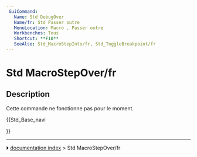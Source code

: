 ```yaml
---
 GuiCommand:
   Name: Std DebugOver
   Name/fr: Std Passer outre
   MenuLocation: Macro , Passer outre 
   Workbenches: Tous
   Shortcut: **F10**
   SeeAlso: Std_MacroStepInto/fr, Std_ToggleBreakpoint/fr
---
```


# Std MacroStepOver/fr

## Description

Cette commande ne fonctionne pas pour le moment.





{{Std_Base_navi

}}



---
⏵ [documentation index](../README.md) > Std MacroStepOver/fr

